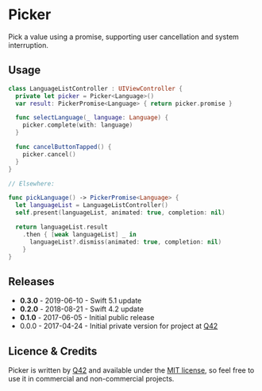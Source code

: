 # Picker

Pick a value using a promise, supporting user cancellation and system interruption.

Usage
-----

```swift
class LanguageListController : UIViewController {
  private let picker = Picker<Language>()
  var result: PickerPromise<Language> { return picker.promise }

  func selectLanguage(_ language: Language) {
    picker.complete(with: language)
  }

  func cancelButtonTapped() {
    picker.cancel()
  }
}

// Elsewhere:

func pickLanguage() -> PickerPromise<Language> {
  let languageList = LanguageListController()
  self.present(languageList, animated: true, completion: nil)

  return languageList.result
    .then { [weak languageList] _ in
      languageList?.dismiss(animated: true, completion: nil)
    }
}

```


Releases
--------

 - **0.3.0** - 2019-06-10 - Swift 5.1 update
 - **0.2.0** - 2018-08-21 - Swift 4.2 update
 - **0.1.0** - 2017-06-05 - Initial public release
 - 0.0.0 - 2017-04-24 - Initial private version for project at [Q42](http://q42.com)

Licence & Credits
-----------------

Picker is written by [Q42](https://q42.com) and available under the [MIT license](https://github.com/Q42/Picker/blob/develop/LICENSE), so feel free to use it in commercial and non-commercial projects.

